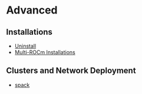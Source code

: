 # Advanced

## Installations
 * [Uninstall](advanced/uninstall)
 * [Multi-ROCm Installations](advanced/multi)

## Clusters and Network Deployment
 * [spack](advanced/spack)
 
